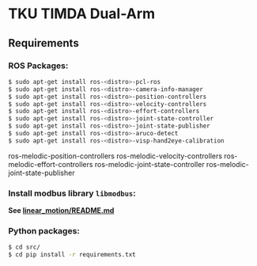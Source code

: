# TKU TIMDA Dual-Arm

## Requirements

### ROS Packages:
```bash
$ sudo apt-get install ros-<distro>-pcl-ros
$ sudo apt-get install ros-<distro>-camera-info-manager
$ sudo apt-get install ros-<distro>-position-controllers
$ sudo apt-get install ros-<distro>-velocity-controllers
$ sudo apt-get install ros-<distro>-effort-controllers
$ sudo apt-get install ros-<distro>-joint-state-controller
$ sudo apt-get install ros-<distro>-joint-state-publisher
$ sudo apt-get install ros-<distro>-aruco-detect
$ sudo apt-get install ros-<distro>-visp-hand2eye-calibration
```
ros-melodic-position-controllers ros-melodic-velocity-controllers ros-melodic-effort-controllers ros-melodic-joint-state-controller ros-melodic-joint-state-publisher
### Install modbus library `libmodbus`:
**See [linear_motion/README.md](linear_motion/README.md)**

### Python packages:
```bash
$ cd src/
$ cd pip install -r requirements.txt
```
